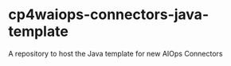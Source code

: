 # cp4waiops-connectors-java-template
A repository to host the Java template for new AIOps Connectors
